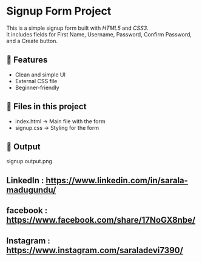 # Signup Form Project

This is a simple signup form built with *HTML5* and *CSS3*.  
It includes fields for First Name, Username, Password, Confirm Password, and a Create button.

## 🚀 Features
- Clean and simple UI
- External CSS file
- Beginner-friendly

## 📂 Files in this project
- index.html → Main file with the form
- signup.css → Styling for the form

## 📸 Output
signup output.png


## LinkedIn : https://www.linkedin.com/in/sarala-madugundu/

## facebook : https://www.facebook.com/share/17NoGX8nbe/

## Instagram : https://www.instagram.com/saraladevi7390/

